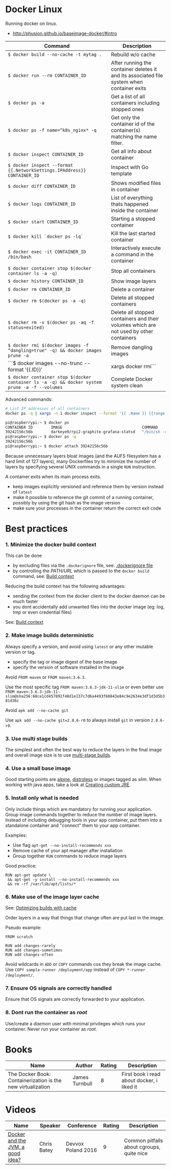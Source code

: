 Docker Linux
============

Running docker on linux.

* http://phusion.github.io/baseimage-docker/#intro

| Command | Description |
|---------|-------------|
| ```$ docker build --no-cache -t mytag .``` | Rebuild w/o cache |
| ```$ docker run --rm CONTAINER_ID``` | After running the container deletes it and its associated file system when container exits |
| ```$ docker ps -a```                 | Get a list of all containers including stopped ones |
| ```$ docker ps -f name=^k8s_nginx* -q``` | Get only the container id of the container(s) matching the name filter. |
| ```$ docker inspect CONTAINER_ID``` | Get all info about container |
| ```$ docker inspect --format {{.NetworkSettings.IPAddress}} CONTAINER_ID``` | Inspect with Go template | 
| ```$ docker diff CONTAINER_ID``` | Shows modified files in container |
| ```$ docker logs CONTAINER_ID``` | List of everything thats happened inside the container |
| ```$ docker start CONTAINER_ID```                 | Starting a stopped container |
| ```$ docker kill `docker ps -lq` ``` | Kill the last started container |
| ```$ docker exec -it CONTAINER_ID /bin/bash``` | Interactively execute a command in the container |
| ```$ docker container stop $(docker container ls -a -q)``` | Stop all containers |
| ```$ docker history CONTAINER_ID``` | Show image layers |
| ```$ docker rm CONTAINER_ID``` | Delete a container |
| ```$ docker rm $(docker ps -a -q)``` | Delete all stopped containers |
| ```$ docker rm -v $(docker ps -aq -f status=exited)``` | Delete all stopped containers and their volumes which are not used by other containers |
| ```$ docker rmi $(docker images -f “dangling=true" -q) && docker images prune -a``` | Remove dangling images |
| ```$ docker images --no-trunc --format '{{.ID}}' | xargs docker rmi``` | Remove cached docker layers |
| ```$ docker container stop $(docker container ls -a -q) && docker system prune -a -f --volumes``` | Complete Docker system clean |

Advanced commands:

```bash
# List IP addresses of all containers
docker ps -q | xargs -n 1 docker inspect --format '{{ .Name }} {{range .NetworkSettings.Networks}} {{.IPAddress}}{{end}}' | sed 's#^/##'
```

```bash
pi@raspberrypi:~ $ docker ps
CONTAINER ID        IMAGE                                   COMMAND                  CREATED             STATUS              PORTS                                                                                            NAMES
39242156c56b        darkeye9/rpi2-graphite-grafana-statsd   "/bin/sh -c 'supervis"   31 minutes ago      Up 31 minutes       0.0.0.0:2003->2003/tcp, 0.0.0.0:3000->3000/tcp, 0.0.0.0:8125->8125/tcp, 0.0.0.0:8125->8125/udp   stats
pi@raspberrypi:~ $ docker ps -q
39242156c56b
pi@raspberrypi:~ $ docker attach 39242156c56b
```

Because unnecessary layers bloat images (and the AUFS filesystem has a hard limit of
127 layers), many Dockerfiles try to minimize the number of layers by specifying several 
UNIX commands in a single `RUN` instruction.

A container exits when its main process exits.

 - keep images explicitly versioned and reference them by version instead of `latest`
 - make it possible to reference the git commit of a running container, possibly by using the git hash as the image version
 - make sure your processes in the container return the correct exit code

[Best practices (docker)]: https://docs.docker.com/develop/dev-best-practices/
[Best practices (google)]: https://cloud.google.com/solutions/best-practices-for-building-containers
[Performance Improvements]: https://stackify.com/docker-performance-improvement-tips-and-tricks/

# Best practices

### 1. Minimize the docker build context 
 
This can be done 
- by excluding files via the `.dockerignore` file, see: [.dockerignore file](https://docs.docker.com/engine/reference/builder/#dockerignore-file)
- by controlling the *PATH/URL* which is passed to the `docker build` command, see: [Build context](https://docs.docker.com/build/building/context)

Reducing the build context has the following advantages:
- sending the context from the docker client to the docker daemon can be much faster
- you dont accidentally add unwanted files into the docker image (eg: log, tmp or even credential files)

See: [Build context](https://docs.docker.com/build/building/context/)

### 2. Make image builds deterministic

Always specify a version, and avoid using `latest` or any other mutable version or tag.
- specify the tag or image digest of the base image
- specify the version of software installed in the image

Avoid `FROM maven` or `FROM maven:3.6.3`.

Use the most specific tag `FROM maven:3.6.3-jdk-11-slim`
or even better use `FROM maven:3.6.3-jdk-11-slim@sha256:68ce1cd457891f48d1e137c7d6a4493f60843e84c9e2634e3df1d3d5b381d36c`

Avoid `apk add --no-cache git`

Use `apk add --no-cache git=2.8.6-r0` to always install `git` in version `2.8.6-r0`.

### 3. Use multi stage builds

The simplest and often the best way to reduce the layers in the final image and overall image size is to use [multi-stage builds](https://docs.docker.com/build/building/multi-stage/).

### 4. Use a small base image

Good starting points are [alpine](https://www.alpinelinux.org/), [distroless](https://github.com/GoogleContainerTools/distroless) or images tagged as *slim*.
When working with java apps, take a look at [Creating custom JRE](https://access.redhat.com/documentation/ru-ru/openjdk/11/html/using_jlink_to_customize_java_runtime_environment/creating-custom-jre).

### 5. Install only what is needed

Only include things which are mandatory for running your application. Group image commands together to reduce the number of image layers.
Instead of including debugging tools in your app container, put them into a standalone container and "connect" them to your app container.

Examples:
- Use flag `apt-get --no-install-recommends xxx`
- Remove cache of your apt manager after installation
- Group together `RUN` commands to reduce image layers

Good practice:
```
RUN apt-get update \
 && apt-get -y install --no-install-recommends xxx
 && rm -rf /var/lib/apt/lists/*
```

### 6. Make use of the image layer cache

See: [Optimizing builds with cache](https://docs.docker.com/build/cache/)

Order layers in a way that things that change often are put last in the image.

Pseudo example:
```
FROM scratch

RUN add changes-rarely
RUN add changes-sometimes
RUN add changes-often
```

Avoid wildcards in `ADD` or `COPY` commands cos they break the image cache.
Use `COPY sample-runner /deployment/app` instead of `COPY *-runner /deployment/`.

### 7. Ensure OS signals are correctly handled

Ensure that OS signals are correctly forwarded to your application.

### 8. Dont run the container as *root*

Use/create a *daemon*  user with minimal privileges which runs your container. Never run your container as *root*.


# Books

Name | Author | Rating | Description |
-----|--------|--------|-------------|
The Docker Book: Containerization is the new virtualization | James Turnbull | 8 | First book i read about docker, i liked it |

# Videos

Name | Speaker | Conference | Rating | Description |
-----|---------|------------|--------|-------------|
[Docker and the JVM, a good idea?] | Chris Batey | Devvox Poland 2016 | 9 | Common pitfalls about cgroups, quite nice |

[Docker and the JVM, a good idea?]: https://www.youtube.com/watch?v=Vt4G-pHXfs4
